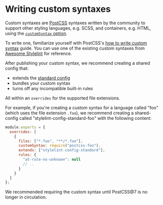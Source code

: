 # Writing custom syntaxes

Custom syntaxes are [PostCSS](https://github.com/postcss/postcss) syntaxes written by the community to support other styling languages, e.g. SCSS, and containers, e.g. HTML, using the [`customSyntax` option](../user-guide/options.md#customsyntax).

To write one, familiarize yourself with PostCSS's [how to write custom syntax](https://github.com/postcss/postcss/blob/main/docs/syntax.md) guide. You can use one of the existing custom syntaxes from [Awesome Stylelint](https://github.com/stylelint/awesome-stylelint/#readme) for reference.

After publishing your custom syntax, we recommend creating a shared config that:

- extends the [standard config](https://github.com/stylelint/stylelint-config-standard)
- bundles your custom syntax
- turns off any incompatible built-in rules

All within an `overrides` for the supported file extensions.

For example, if you're creating a custom syntax for a language called "foo" (which uses the file extension `.foo`), we recommend creating a shared-config called "stylelint-config-standard-foo" with the following content:

```js
module.exports = {
  overrides: [
    {
      files: ["*.foo", "**/*.foo"],
      customSyntax: require("postcss-foo"),
      extends: ["stylelint-config-standard"],
      rules: {
        "at-rule-no-unknown": null
        // ..
      }
    }
  ]
};
```

We recommended requiring the custom syntax until PostCSS@7 is no longer in circulation.
